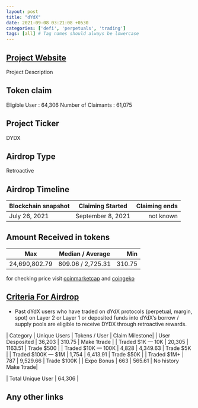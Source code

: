 ```yaml
---
layout: post
title: "dYdX"
date: 2021-09-08 03:21:08 +0530
categories: ['defi', 'perpetuals', 'trading']
tags: [all] # Tag names should always be lowercase
---
```





## [Project Website](https://dydx.exchange/)

 Project Description

## Token claim

Eligible User : 64,306
Number of Claimants : 61,075

## Project Ticker

DYDX

## Airdrop Type

Retroactive

## Airdrop Timeline

| Blockchain snapshot     | Claiming Started           | Claiming ends    |
| ----------------------- |:--------------------------:| ----------------:|
|    July 26, 2021        |       September 8, 2021    |   not known      |

## Amount Received in tokens

| Max         |    Median / Average  |       Min    |
| ----------  |:--------------------:| ------------:|
|24,690,802.79|  809.06 / 2,725.31   |    310.75    |

for checking price visit [coinmarketcap](https://coinmarketcap.com/currencies/dydx) and [coingeko](https://www.coingecko.com/en/coins/dydx)

## [Criteria For Airdrop](https://docs.dydx.community/dydx-governance/rewards/retroactive-mining-rewards)

* Past dYdX users who have traded on dYdX protocols (perpetual, margin, spot) on Layer 2 or Layer 1 or deposited funds into dYdX’s borrow / supply pools are eligible to receive DYDX through retroactive rewards.

|         Category      |   Unique Users    | Tokens / User   | Claim Milestone|
|  User Desposited      |   36,203          |   310.75        | Make 1trade    |
|  Traded $1K — 10K     |   20,305          |    1163.51      | Trade $500     |
|  Traded $10K — 100K   |    4,828          |    4,349.63     | Trade $5K      |
|  Traded $100K — $1M   |     1,754         |     6,413.91    | Trade $50K     |
|  Traded $1M+          |     787           |   9,529.66      | Trade $100K    |
|  Expo Bonus           |    663            |    565.61       | No history Make 1trade|

| Total Unique User     |   64,306    |

## Any other links
